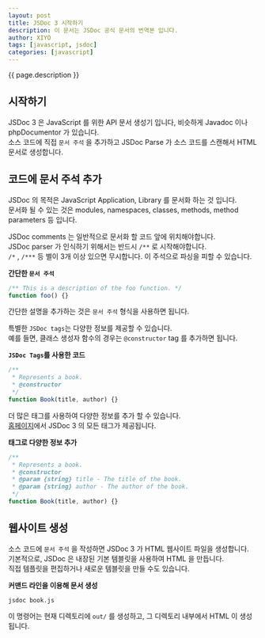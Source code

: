 ```yaml
---
layout: post
title: JSDoc 3 시작하기
description: 이 문서는 JSDoc 공식 문서의 번역본 입니다.
author: XIYO
tags: [javascript, jsdoc]
categories: [javascript]
---
```


{{ page.description }}

## 시작하기

JSDoc 3 은 JavaScript 를 위한 API 문서 생성기 입니다, 비슷하게 Javadoc 이나 phpDocumentor 가 있습니다.  
소스 코드에 직접 `문서 주석` 을 추가하고 JSDoc Parse 가 소스 코드를 스캔해서 HTML 문서로 생성합니다.

## 코드에 문서 주석 추가

JSDoc 의 목적은 JavaScript Application, Library 를 문서화 하는 것 입니다.  
문서화 될 수 있는 것은 modules, namespaces, classes, methods, method parameters 등 입니다.

JSDoc comments 는 일반적으로 문서화 할 코드 앞에 위치해야합니다.  
JSDoc parser 가 인식하기 위해서는 반드시 `/**` 로 시작해야합니다.  
`/*` , `/***` 등 별이 3개 이상 있으면 무시합니다. 이 주석으로 파싱을 피할 수 있습니다.

**간단한 `문서 주석`**

```js
/** This is a description of the foo function. */
function foo() {}
```

간단한 설명을 추가하는 것은 `문서 주석` 형식을 사용하면 됩니다.

특별한 `JSDoc tags`는 다양한 정보를 제공할 수 있습니다.  
예를 들면, 클래스 생성자 함수의 경우는 `@constructor` tag 를 추가하면 됩니다.

**`JSDoc Tags`를 사용한 코드**

```js
/**
 * Represents a book.
 * @constructor
 */
function Book(title, author) {}
```

더 많은 태그를 사용하여 다양한 정보를 추가 할 수 있습니다.  
[홈페이지]에서 JSDoc 3 의 모든 태그가 제공됩니다.

**태그로 다양한 정보 추가**

```js
/**
 * Represents a book.
 * @constructor
 * @param {string} title - The title of the book.
 * @param {string} author - The author of the book.
 */
function Book(title, author) {}
```

## 웹사이트 생성

소스 코드에 `문서 주석` 을 작성하면 JSDoc 3 가 HTML 웹사이트 파일을 생성합니다.  
기본적으로, JSDoc 은 내장된 기본 템블릿을 사용하여 HTML 을 만듭니다.  
직접 템플릿을 편집하거나 새로운 템블릿을 만들 수도 있습니다.

**커맨드 라인을 이용해 문서 생성**

```console
jsdoc book.js
```

이 명령어는 현재 디렉토리에 `out/` 를 생성하고, 그 디렉토리 내부에서 HTML 이 생성됩니다.

[홈페이지]: https://jsdoc.app/index.html#block-tags
